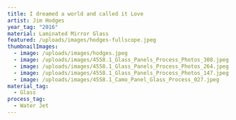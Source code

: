```yaml
---
title: I dreamed a world and called it Love
artist: Jim Hodges
year_tag: "2016"
material: Laminated Mirror Glass
featured: /uploads/images/hodges-fullscope.jpeg
thumbnailImages:
  - image: /uploads/images/hodges.jpeg
  - image: /uploads/images/4558.1_Glass_Panels_Process_Photos_308.jpeg
  - image: /uploads/images/4558.1_Glass_Panels_Process_Photos_264.jpeg
  - image: /uploads/images/4558.1_Glass_Panels_Process_Photos_147.jpeg
  - image: /uploads/images/4558.1_Camo_Panel_Glass_Process_027.jpeg
material_tag:
  - Glass
process_tag:
  - Water Jet
---
```

